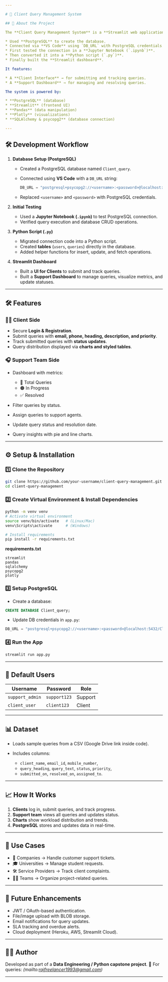```yaml
---

# 📌 Client Query Management System

## 🚀 About the Project

The **Client Query Management System** is a **Streamlit web application** that enables organizations to **collect, track, and resolve client queries** efficiently.

* Used **PostgreSQL** to create the database.
* Connected via **VS Code** using `DB_URL` with PostgreSQL credentials.
* First tested the connection in a **Jupyter Notebook (`.ipynb`)**.
* Then converted it into a **Python script (`.py`)**.
* Finally built the **Streamlit dashboard**.

It features:

* A **Client Interface** → for submitting and tracking queries.
* A **Support Dashboard** → for managing and resolving queries.

The system is powered by:

* **PostgreSQL** (database)
* **Streamlit** (frontend UI)
* **Pandas** (data manipulation)
* **Plotly** (visualizations)
* **SQLAlchemy & psycopg2** (database connection)

---
```


## 🛠️ Development Workflow

1. **Database Setup (PostgreSQL)**

   * Created a PostgreSQL database named `Client_query`.
   * Connected using **VS Code** with a `DB_URL` string:

     ```python
     DB_URL = "postgresql+psycopg2://<username>:<password>@localhost:5432/Client_query"
     ```
   * Replaced `<username>` and `<password>` with PostgreSQL credentials.

2. **Initial Testing**

   * Used a **Jupyter Notebook (`.ipynb`)** to test PostgreSQL connection.
   * Verified query execution and database CRUD operations.

3. **Python Script (`.py`)**

   * Migrated connection code into a Python script.
   * Created **tables** (`users`, `queries`) directly in the database.
   * Added helper functions for insert, update, and fetch operations.

4. **Streamlit Dashboard**

   * Built a **UI for Clients** to submit and track queries.
   * Built a **Support Dashboard** to manage queries, visualize metrics, and update statuses.

---

## 🛠️ Features

### 👨‍💻 Client Side

* Secure **Login & Registration**.
* Submit queries with **email, phone, heading, description, and priority**.
* Track submitted queries with **status updates**.
* Query distribution displayed via **charts and styled tables**.

### 🎧 Support Team Side

* Dashboard with metrics:

  * 📌 Total Queries
  * 🟠 In Progress
  * ✅ Resolved
* Filter queries by status.
* Assign queries to support agents.
* Update query status and resolution date.
* Query insights with pie and line charts.

---

## ⚙️ Setup & Installation

### 1️⃣ Clone the Repository

```bash
git clone https://github.com/your-username/client-query-management.git
cd client-query-management
```

### 2️⃣ Create Virtual Environment & Install Dependencies

```bash
python -m venv venv
# Activate virtual environment
source venv/bin/activate   # (Linux/Mac)
venv\Scripts\activate      # (Windows)

# Install requirements
pip install -r requirements.txt
```

**requirements.txt**

```
streamlit
pandas
sqlalchemy
psycopg2
plotly
```

### 3️⃣ Setup PostgreSQL

* Create a database:

```sql
CREATE DATABASE Client_query;
```

* Update DB credentials in `app.py`:

```python
DB_URL = "postgresql+psycopg2://<username>:<password>@localhost:5432/Client_query"
```

### 4️⃣ Run the App

```bash
streamlit run app.py
```

---

## 🔑 Default Users

| Username        | Password     | Role    |
| --------------- | ------------ | ------- |
| `support_admin` | `support123` | Support |
| `client_user`   | `client123`  | Client  |

---

## 📊 Dataset

* Loads sample queries from a CSV (Google Drive link inside code).
* Includes columns:

  * `client_name`, `email_id`, `mobile_number`,
  * `query_heading`, `query_text`, `status`, `priority`,
  * `submitted_on`, `resolved_on`, `assigned_to`.

---

## 📈 How It Works

1. **Clients** log in, submit queries, and track progress.
2. **Support team** views all queries and updates status.
3. **Charts** show workload distribution and trends.
4. **PostgreSQL** stores and updates data in real-time.

---

## 📌 Use Cases

* 🏢 Companies → Handle customer support tickets.
* 🎓 Universities → Manage student requests.
* 🛠️ Service Providers → Track client complaints.
* 👨‍💻 Teams → Organize project-related queries.

---

## 📌 Future Enhancements

* JWT / OAuth-based authentication.
* File/image upload with BLOB storage.
* Email notifications for query updates.
* SLA tracking and overdue alerts.
* Cloud deployment (Heroku, AWS, Streamlit Cloud).

---

## 👨‍🏫 Author

Developed as part of a **Data Engineering / Python capstone project**.
📧 For queries: *(mailto:rajfreelancer1993@gmail.com)*

---
